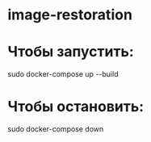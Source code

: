 # image-restoration
# Чтобы запустить:
sudo docker-compose up --build
# Чтобы остановить:
sudo docker-compose down